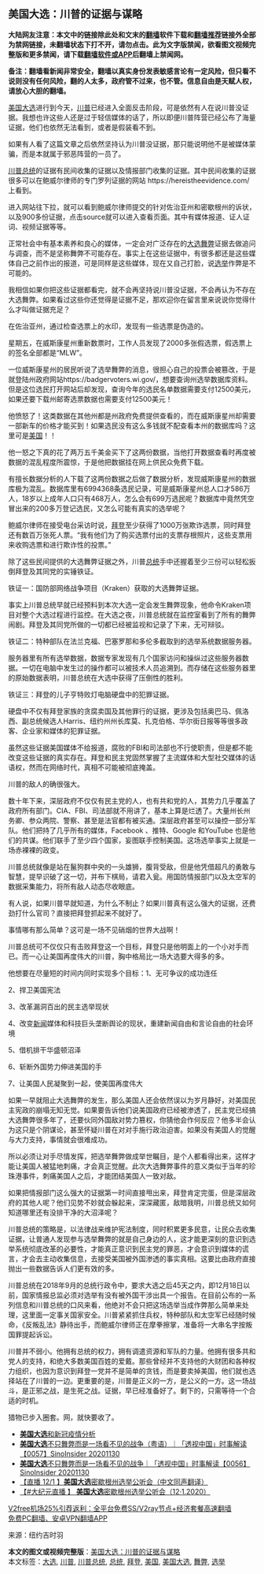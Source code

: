  <h2>美国大选：川普的证据与谋略</h2> <p class="notice"><b>大陆网友注意：本文中的链接除此处和文末的<a href="https://github.com/bannedbook/fanqiang" >翻墙</a>软件下载和<a href="https://github.com/killgcd/justmysocks/blob/master/README.md">翻墙推荐</a>链接外全部为禁网链接，未翻墙状态下打不开，请勿点击。此为文字版禁闻，欲看图文视频完整版和更多禁闻，请下载<a href="https://github.com/bannedbook/fanqiang">翻墙软件或APP</a>后翻墙上禁闻网。</p><p>备注：翻墙看新闻非常安全，翻墙以真实身份发表敏感言论有一定风险，但只看不说则没有任何风险，翻的人太多，政府管不过来，也不管。信息自由是天赋人权，请放心大胆的翻墙。</b></p>  <div class="entry"> <p id="conimg"><a href="https://www.bannedbook.org/bnews/tag/%e7%be%8e%e5%9b%bd%e5%a4%a7%e9%80%89/" class="st_tag internal_tag" rel="tag" title="标签 美国大选 下的日志">美国大选</a>进行到今天，<a href="https://www.bannedbook.org/bnews/tag/%e5%b7%9d%e6%99%ae/" class="st_tag internal_tag" rel="tag" title="标签 川普 下的日志">川普</a>已经进入全面反击阶段，可是依然有人在说川普没证据。我想也许这些人还是过于轻信媒体的话了，所以即便川普阵营已经公布了海量证据，他们也依然无法看到，或者是假装看不到。</p> <p>如果有人看了这篇文章之后依然坚持认为川普没证据，那只能说明他不是被媒体蒙骗，而是本就属于邪恶阵营的一员了。</p> <p><a href="https://www.bannedbook.org/bnews/tag/%E5%B7%9D%E6%99%AE%E6%80%BB%E7%BB%9F/" class="st_tag internal_tag" rel="tag" title="标签 川普总统 下的日志">川普总统</a>的证据有民间收集的证据以及情报部门收集的证据。其中民间收集的证据很多可以在鲍威尔律师的专门罗列证据的网站 https://hereistheevidence.com/ 上看到。</p> <p>进入网站往下拉，就可以看到鲍威尔律师提交的针对佐治亚州和密歇根州的诉状，以及900多份证据，点击source就可以进入查看页面。其中有媒体报道、证人证词、视频证据等等。</p> <p>正常社会中有基本素养和良心的媒体，一定会对广泛存在的<a href="https://www.bannedbook.org/bnews/tag/%e5%a4%a7%e9%80%89/" class="st_tag internal_tag" rel="tag" title="标签 大选 下的日志">大选</a><a href="https://www.bannedbook.org/bnews/tag/%E8%88%9E%E5%BC%8A/" class="st_tag internal_tag" rel="tag" title="标签 舞弊 下的日志">舞弊</a>证据去做追问与调查，而不是坚称舞弊不可能存在。事实上在这些证据中，有很多都还是这些媒体自己之前作出的报道，可是同样是这些媒体，现在又自己打脸，说<a href="https://www.bannedbook.org/bnews/tag/%e9%80%89%e4%b8%be/" class="st_tag internal_tag" rel="tag" title="标签 选举 下的日志">选举</a>作弊是不可能的。</p> <p>我相信如果你把这些证据都看完，就不会再坚持说川普没证据，不会再认为不存在大选舞弊。如果看过这些你还觉得是证据不足，那欢迎你在留言里来说说你觉得什么才叫做证据充足？</p> <p>在佐治亚州，通过检查选票上的水印，发现有一些选票是伪造的。</p> <p>星期五，在威斯康星州重新数票时，工作人员发现了2000多张假选票，假选票上的签名全部都是“MLW”。</p> <p>一位威斯康星州的居民听说了选举舞弊的消息，很担心自己的投票会被篡改，于是就登陆州政府网站https://badgervoters.wi.gov/，想要查询州选举数据库资料。但是这位选民打开网站后却发现，查询今年的选民名单数据需要支付12500美元，如果还要下载州邮寄选票数据也需要支付12500美元！</p> <p>他愤怒了！这类数据在其他州都是州政府免费提供查看的，而在威斯康星州却需要一部新车的价格才能买到！如果选民没有这么多钱就不配查看本州的数据库吗？这里可是<a href="https://www.bannedbook.org/bnews/tag/%e7%be%8e%e5%9b%bd/" class="st_tag internal_tag" rel="tag" title="标签 美国 下的日志">美国</a>！！</p>  <p>他一怒之下真的花了两万五千美金买下了这两份数据，当他打开数据查看时再度被数据的混乱程度所震惊，于是他把数据挂在网上供民众免费下载。</p> <p>有擅长数据分析的人下载了这两份数据之后做了数据分析，发现威斯康星州的数据库极为混乱。数据库里有6994368条选民记录，可是威斯康星州总人口才586万人，18岁以上成年人口只有468万人，怎么会有699万选民呢？数据库中竟然凭空冒出来的200多万登记选民，又怎么可能有真实的选举呢？</p> <p>鲍威尔律师在接受电台采访时说，<a href="https://www.bannedbook.org/bnews/tag/%e6%8b%9c%e7%99%bb/" class="st_tag internal_tag" rel="tag" title="标签 拜登 下的日志">拜登</a>至少获得了1000万张欺诈选票，同时拜登还有数百万张死人票。“我有他们为了购买选票付出的支票存根照片，这些支票用来收购选票和进行欺诈性的投票。”</p> <p>除了这些民间提供的大选舞弊证据之外，川普<a href="https://www.bannedbook.org/bnews/tag/%e6%80%bb%e7%bb%9f/" class="st_tag internal_tag" rel="tag" title="标签 总统 下的日志">总统</a>手中还握着至少三份可以轻松扳倒拜登及其同党的实锤铁证。</p> <p>铁证一：国防部网络战争项目（Kraken）获取的大选舞弊证据。</p> <p>事实上川普总统早就已经预料到本次大选一定会发生舞弊现象，他命令Kraken项目对整个大选过程进行监控。在大选之夜，川普总统就在监控室看到了所有的舞弊闹剧。拜登及其同党所做的一切都已经被监视和记录了下来，无可辩驳。</p> <p>铁证二：特种部队在法兰克福、巴塞罗那和多伦多截取到的选举系统数据服务器。</p> <p>服务器里有所有选举数据，数据专家发现有几个国家访问和操纵过这些服务器数据。一切在电脑中发生过的操作都可以被技术人员追溯到。而存储在这些服务器里的原始数据表明，川普总统在大选中获得了压倒性的胜利。</p> <p>铁证三：拜登的儿子亨特败灯电脑硬盘中的犯罪证据。</p> <p>硬盘中不仅有拜登家族的贪腐卖国及其他罪行的证据，更涉及包括奥巴马、佩洛西、副总统候选人Harris、纽约州州长库莫、扎克伯格、华尔街日报等等很多政客、企业家和媒体的犯罪证据。</p>  <p>虽然这些证据美国媒体不给报道，腐败的FBI和司法部也不行使职责，但是都不能改变这些证据的真实存在。拜登和民主党固然掌握了主流媒体和大型社交媒体的话语权，然而在网络时代，真相不可能被彻底掩盖。</p> <p>川普的敌人的确很强大。</p> <p>数十年下来，深层政府不仅仅有民主党的人，也有共和党的人，其势力几乎覆盖了政府所有部门。CIA、FBI、司法部就不用讲了，基本上算是烂透了。大量州长州务卿、参众两院、警察、甚至是法官都有被买通。深层政府甚至可以操控一部分军队。他们把持了几乎所有的媒体，Facebook 、推特、Google 和YouTube 也是他们的共谋。他们联手了至少四个国家，妄图联手控制美国。这场选举事实上就是一场赤裸裸的政变。</p> <p>川普总统就像是站在鬣狗群中央的一头雄狮，腹背受敌，但是他凭借超凡的勇敢与智慧，提早识破了这一切，并布下棋局，请君入瓮。用国防情报部门以及太空军的数据采集能力，将所有敌人动态尽收眼底。</p> <p>有人说，如果川普早就知道，为什么不制止？如果川普真有这么强大的证据，还费劲打什么官司？直接把拜登抓起来不就好了。</p> <p>事情哪有那么简单？这可是一场不见硝烟的世界大战啊！</p> <p>川普总统可不仅仅只有击败拜登这一个目标，拜登只是他明面上的一个小对手而已。而一心让美国再度伟大的川普，胸中格局比一场大选要大得多的多。</p> <p>他想要在尽量短的时间内同时实现多个目标：1、无可争议的成功连任</p> <p>2、捍卫美国宪法</p> <p>3、改革漏洞百出的民主选举现状</p>  <p>4、改变<span class='wp_keywordlink_affiliate'><a href="https://www.bannedbook.org/" title="新闻">新闻</a></span>媒体和科技巨头垄断舆论的现状，重建新闻自由和言论自由的社会环境</p> <p>5、借机排干华盛顿沼泽</p> <p>6、斩断外国势力伸进美国的手</p> <p>7、让美国人民凝聚到一起，使美国再度伟大</p> <p>如果一早就阻止大选舞弊的发生，那么美国人还会依然误以为岁月静好，对美国民主宪政的崩塌无知无觉。如果要告诉他们说美国政府已经被渗透了，民主党已经搞大选舞弊很多年了，还要伙同外国敌对势力篡权，你猜他会作何反应？他多半会认为这只是个阴谋论，甚至怀疑川普在对对手施行政治迫害。如果没有美国人的觉醒与大力支持，事情就会很难成功。</p> <p>所以必须让对手尽情发挥，把选举舞弊做成举世瞩目，是个人都看得出来，这样才能让美国人被猛地刺痛，才会真正觉醒。此次大选舞弊事件的意义类似于当年的珍珠港事件，刺痛美国人之后，才能团结美国人一致对敌。</p> <p>如果把情报部门这么强大的证据第一时间直接甩出来，拜登肯定完蛋，但是深层政府的其他人呢？他们见势不妙就会躲起来，深深藏匿，敌暗我明，川普总统又如何知道哪里还有没排干净的大沼泽呢？</p> <p>川普总统的策略是，以法律战来维护宪法制度，同时积累更多民意，让民众去收集证据，让普通人发现参与选举舞弊的就是自己身边的人，这才能更深刻的意识到选举系统彻底改革的必要性，才能真正意识到民主党的罪恶，才会意识到媒体的谎言，才会去主动收集信息，去接受美国被外国渗透的事实真相。这要比由政府直接抛出一些数据告诉人们更有效的多。</p> <p>川普总统在2018年9月的总统行政令中，要求大选之后45天之内，即12月18日以前，国家情报总监必须对选举有没有被外国干涉出具一个报告。在目前公布的一系列信息和川普总统的口风来看，他绝对不会只把这场选举当成作弊那么简单来处理，这里面一定事关国家安全。川普紧紧抓住兵权，特种部队和太空军已经随时候命，《反叛乱法》静待出手，而鲍威尔律师正在摩拳擦掌，准备将一大串名字按叛国罪提起诉讼。</p> <p>川普并不弱小。他拥有总统的权力，拥有调遣资源和军队的力量。他拥有很多共和党人的支持，和绝大多数美国百姓的爱戴。那些曾经并不支持他的大财团和各种权力组织，也因为意识到拜登一党并不是简单的贪钱，而是要卖掉美国，他们就也选择站在了川普的一边。更重要的是，川普是正义的一方，是公义的一方。这一场战斗，是正邪之战，是生死之战。证据，早已经准备好了。剩下的，只需等待一个合适的时机。</p>  <p>猎物已步入圈套。网，就快要收了。</p> <ul class='op-related-articles' title='相关阅读'> <li><a href='https://www.bannedbook.org/bnews/bannedvideo/20201201/1440187.html' target='_blank'><b>美国大选</b>和新冠疫情分析</a></li> <li><a href='https://www.bannedbook.org/bnews/bannedvideo/20201201/1440136.html' target='_blank'><b>美国大选</b>不只舞弊而是一场看不见的战争（粤语）｜「透视中国」时事解读【0057】SinoInsider 20201130</a></li> <li><a href='https://www.bannedbook.org/bnews/bannedvideo/20201201/1440135.html' target='_blank'><b>美国大选</b>不只舞弊而是一场看不见的战争｜「透视中国」时事解读【0056】SinoInsider 20201130</a></li> <li><a href='https://www.bannedbook.org/bnews/bannedvideo/20201201/1440065.html' target='_blank'>【直播 12/1 】<b>美国大选</b>密歇根州选举公听会（中文同声翻译）</a></li> <li><a href='https://www.bannedbook.org/bnews/bannedvideo/20201201/1440063.html' target='_blank'>【#大纪元直播 】 <b>美国大选</b>密歇根州选举公听会（12·1.2020）</a></li> </ul> <p class="texttj"> <a href="https://www.bannedbook.org/forum23/topic22702.html" target="_blank">V2free机场25%引荐返利：全平台免费SS/V2ray节点+经济套餐高速翻墙</a><br/> <a href="https://github.com/bannedbook/fanqiang/wiki/%E7%A6%81%E9%97%BB%E7%BD%91%E5%AE%89%E5%8D%93%E7%BF%BB%E5%A2%99%E6%96%B0%E9%97%BBAPP" target="_blank">免费PC翻墙、安卓VPN翻墙APP</a></p><p> 来源：纽约吉时羽 </p><a name='sharetosocial'></a>       <div><b>本文的图文或视频完整版</b>：<a href='https://www.bannedbook.org/bnews/comments/20201201/1440220.html'>美国大选：川普的证据与谋略</a></div>  </div><!--END ENTRY--> <div class="postfooter"> <div>本文标签：<a href="https://www.bannedbook.org/bnews/tag/%e5%a4%a7%e9%80%89/" rel="tag">大选</a>, <a href="https://www.bannedbook.org/bnews/tag/%e5%b7%9d%e6%99%ae/" rel="tag">川普</a>, <a href="https://www.bannedbook.org/bnews/tag/%E5%B7%9D%E6%99%AE%E6%80%BB%E7%BB%9F/" rel="tag">川普总统</a>, <a href="https://www.bannedbook.org/bnews/tag/%e6%80%bb%e7%bb%9f/" rel="tag">总统</a>, <a href="https://www.bannedbook.org/bnews/tag/%e6%8b%9c%e7%99%bb/" rel="tag">拜登</a>, <a href="https://www.bannedbook.org/bnews/tag/%e7%be%8e%e5%9b%bd/" rel="tag">美国</a>, <a href="https://www.bannedbook.org/bnews/tag/%e7%be%8e%e5%9b%bd%e5%a4%a7%e9%80%89/" rel="tag">美国大选</a>, <a href="https://www.bannedbook.org/bnews/tag/%E8%88%9E%E5%BC%8A/" rel="tag">舞弊</a>, <a href="https://www.bannedbook.org/bnews/tag/%e9%80%89%e4%b8%be/" rel="tag">选举</a></div>  </div><!--END POSTFOOTER--> 